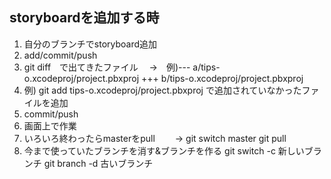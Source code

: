 ## storyboardを追加する時

1. 自分のブランチでstoryboard追加
2. add/commit/push
3. git diff　で出てきたファイル　
→　例)--- a/tips-o.xcodeproj/project.pbxproj
     +++ b/tips-o.xcodeproj/project.pbxproj
4. 例) git add tips-o.xcodeproj/project.pbxproj
   で追加されていなかったファイルを追加
5. commit/push
6. 画面上で作業
7. いろいろ終わったらmasterをpull
　　→  git switch master
      git pull
8. 今まで使っていたブランチを消す&ブランチを作る
    git switch -c 新しいブランチ
    git branch  -d 古いブランチ

